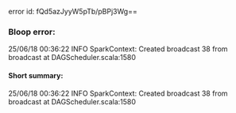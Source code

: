 error id: fQd5azJyyW5pTb/pBPj3Wg==
### Bloop error:

25/06/18 00:36:22 INFO SparkContext: Created broadcast 38 from broadcast at DAGScheduler.scala:1580
#### Short summary: 

25/06/18 00:36:22 INFO SparkContext: Created broadcast 38 from broadcast at DAGScheduler.scala:1580
